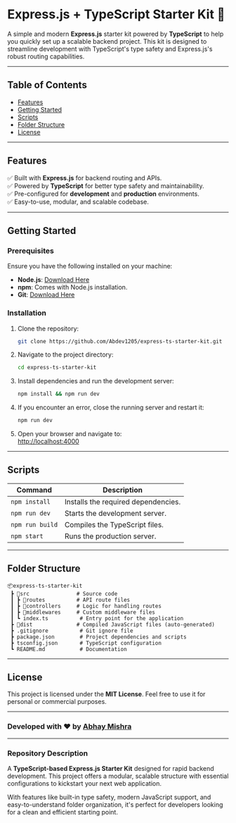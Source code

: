 

# Express.js + TypeScript Starter Kit 🙌  

A simple and modern **Express.js** starter kit powered by **TypeScript** to help you quickly set up a scalable backend project. This kit is designed to streamline development with TypeScript's type safety and Express.js's robust routing capabilities.  

---

## Table of Contents  
- [Features](#features)  
- [Getting Started](#getting-started)  
- [Scripts](#scripts)  
- [Folder Structure](#folder-structure)  
- [License](#license)  

---

## Features  
✅ Built with **Express.js** for backend routing and APIs.  
✅ Powered by **TypeScript** for better type safety and maintainability.  
✅ Pre-configured for **development** and **production** environments.  
✅ Easy-to-use, modular, and scalable codebase.  

---

## Getting Started  

### Prerequisites  
Ensure you have the following installed on your machine:  
- **Node.js**: [Download Here](https://nodejs.org/)  
- **npm**: Comes with Node.js installation.  
- **Git**: [Download Here](https://git-scm.com/)  

### Installation  

1. Clone the repository:  
   ```bash  
   git clone https://github.com/Abdev1205/express-ts-starter-kit.git  
   ```  

2. Navigate to the project directory:  
   ```bash  
   cd express-ts-starter-kit  
   ```  

3. Install dependencies and run the development server:  
   ```bash  
   npm install && npm run dev  
   ```  

4. If you encounter an error, close the running server and restart it:  
   ```bash  
   npm run dev  
   ```  

5. Open your browser and navigate to:  
   [http://localhost:4000](http://localhost:4000)  

---

## Scripts  

| Command             | Description                          |  
|---------------------|--------------------------------------|  
| `npm install`       | Installs the required dependencies. |  
| `npm run dev`       | Starts the development server.      |  
| `npm run build`     | Compiles the TypeScript files.      |  
| `npm start`         | Runs the production server.         |  

---

## Folder Structure  

```plaintext  
📦express-ts-starter-kit  
 ┣ 📂src               # Source code  
 ┃ ┣ 📂routes          # API route files  
 ┃ ┣ 📂controllers     # Logic for handling routes  
 ┃ ┣ 📂middlewares     # Custom middleware files  
 ┃ ┗ index.ts          # Entry point for the application  
 ┣ 📂dist              # Compiled JavaScript files (auto-generated)  
 ┣ .gitignore          # Git ignore file  
 ┣ package.json        # Project dependencies and scripts  
 ┣ tsconfig.json       # TypeScript configuration  
 ┗ README.md           # Documentation  
```  

---

## License  
This project is licensed under the **MIT License**. Feel free to use it for personal or commercial purposes.  

---

### Developed with ❤️ by [Abhay Mishra](https://abhaymishra.in)  

---

### **Repository Description**  

A **TypeScript-based Express.js Starter Kit** designed for rapid backend development. This project offers a modular, scalable structure with essential configurations to kickstart your next web application.  

With features like built-in type safety, modern JavaScript support, and easy-to-understand folder organization, it's perfect for developers looking for a clean and efficient starting point.  

